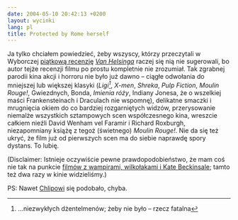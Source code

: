 ```yaml
---
date: 2004-05-10 20:42:13 +0200
layout: wycinki
lang: pl
title: Protected by Rome herself
---
```


Ja tylko chciałem powiedzieć, żeby wszyscy, którzy przeczytali w Wyborczej [piątkową recenzję](http://serwisy.gazeta.pl/film/1,22535,2057039.html 'dwie gwiazdki, skandal') <cite>[Van Helsinga](http://imdb.com/title/tt0338526/ 'starring Hugh Jackman and his brow')</cite> raczej się nią nie sugerowali, bo autor tejże recenzji filmu po prostu kompletnie nie zrozumiał. Tak zgrabnej parodii kina akcji i horroru nie było już dawno – ciągłe odwołania do mniejszej lub większej klasyki (<cite>Ligi[^1]</cite>, <cite>X-men</cite>, <cite>Shreka</cite>, <cite>Pulp Fiction</cite>, <cite>Moulin Rouge!</cite>, Gwiezdnych, Bonda, <cite>Imienia róży</cite>, Indiany Jonesa, że o wszelkiej maści Frankensteinach i Draculach nie wspomnę), delikatne smaczki i mrugnięcia okiem do co bardziej rozgarniętych widzów, przerysowanie niemalże wszystkich sztampowych scen współczesnego kina, wreszcie całkiem nieźli David Wenham vel Faramir i Richard Roxburgh, niezapomniany książę z tegoż (świetnego) <cite>Moulin Rouge!</cite>. Nie da się też ukryć, że film już od pierwszych scen ma do siebie naprawdę spory dystans. To lubię.

(Disclaimer: Istnieje oczywiście pewne prawdopodobieństwo, że mam coś nie tak na punkcie [filmów z wampirami, wilkołakami i Kate Beckinsale](/i-nawet-zwroty-akcji-byly '„wycinki” o „Underworldzie”'); tamto też dwa razy w kinie widzieliśmy.)

PS: Nawet [Chlipowi](http://chlip.pl/recenzje/?id=18 'co do trunków, to z Coenem bez Krupniczka się nie obyliśmy') się podobało, chyba.

[^1]: …niezwykłych dżentelmenów; żeby nie było – rzecz fatalna
